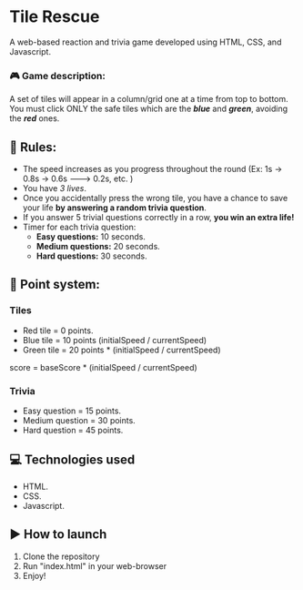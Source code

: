 # Tile Rescue

A web-based reaction and trivia game developed using HTML, CSS, and Javascript.

### 🎮 Game description:

A set of tiles will appear in a column/grid one at a time from top to bottom. You must click ONLY the safe tiles which are the ***blue*** and ***green***, avoiding the ***red*** ones. 


## 📝 Rules:

- The speed increases as you progress throughout the round (Ex: 1s -> 0.8s -> 0.6s ---> 0.2s, etc. )
- You have _3 lives_.
- Once you accidentally press the wrong tile, you have a chance to save your life **by answering a random trivia question**.
- If you answer 5 trivial questions correctly in a row, **you win an extra life!**
- Timer for each trivia question: 
    - **Easy questions:** 10 seconds.
    - **Medium questions:** 20 seconds.
    - **Hard questions:** 30 seconds.

## 👾 Point system:

### Tiles

- Red tile = 0 points.
- Blue tile = 10 points (initialSpeed / currentSpeed)
- Green tile = 20 points * (initialSpeed / currentSpeed)


score = baseScore * (initialSpeed / currentSpeed)
### Trivia

- Easy question = 15 points.
- Medium question = 30 points.
- Hard question = 45 points.

## 💻 Technologies used

- HTML.
- CSS.
- Javascript.

## ▶️ How to launch

1. Clone the repository
2. Run "index.html" in your web-browser
3. Enjoy!